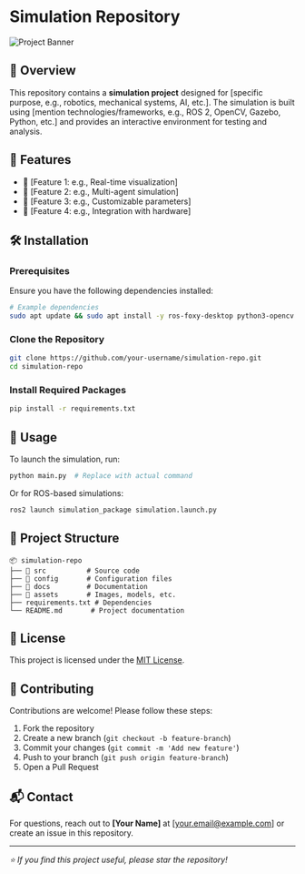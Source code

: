 # Simulation Repository

![Project Banner](https://via.placeholder.com/1000x300.png?text=Simulation+Project) <!-- Replace with an actual banner image if available -->

## 🚀 Overview

This repository contains a **simulation project** designed for [specific purpose, e.g., robotics, mechanical systems, AI, etc.]. The simulation is built using [mention technologies/frameworks, e.g., ROS 2, OpenCV, Gazebo, Python, etc.] and provides an interactive environment for testing and analysis.

## 📌 Features

- 🔹 [Feature 1: e.g., Real-time visualization]
- 🔹 [Feature 2: e.g., Multi-agent simulation]
- 🔹 [Feature 3: e.g., Customizable parameters]
- 🔹 [Feature 4: e.g., Integration with hardware]

## 🛠 Installation

### Prerequisites

Ensure you have the following dependencies installed:

```sh
# Example dependencies
sudo apt update && sudo apt install -y ros-foxy-desktop python3-opencv
```

### Clone the Repository

```sh
git clone https://github.com/your-username/simulation-repo.git
cd simulation-repo
```

### Install Required Packages

```sh
pip install -r requirements.txt
```

## 🚀 Usage

To launch the simulation, run:

```sh
python main.py  # Replace with actual command
```

Or for ROS-based simulations:

```sh
ros2 launch simulation_package simulation.launch.py
```

## 📂 Project Structure

```
📦 simulation-repo
├── 📂 src          # Source code
├── 📂 config       # Configuration files
├── 📂 docs         # Documentation
├── 📂 assets       # Images, models, etc.
├── requirements.txt # Dependencies
└── README.md       # Project documentation
```

## 📜 License

This project is licensed under the [MIT License](LICENSE).

## 🤝 Contributing

Contributions are welcome! Please follow these steps:

1. Fork the repository
2. Create a new branch (`git checkout -b feature-branch`)
3. Commit your changes (`git commit -m 'Add new feature'`)
4. Push to your branch (`git push origin feature-branch`)
5. Open a Pull Request

## 📬 Contact

For questions, reach out to **[Your Name]** at [your.email@example.com] or create an issue in this repository.

---

_⭐ If you find this project useful, please star the repository!_
